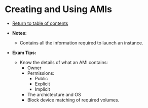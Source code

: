 # Creating and Using AMIs

* [Return to table of contents](../../../README.md)

* **Notes:**
  * Contains all the information required to launch an instance.

* **Exam Tips:**
  * Know the details of what an AMI contains:
    * Owner
    * Permissions:
      * Public
      * Explicit
      * Implicit
    * The archictecture and OS
    * Block device matching of required volumes.
